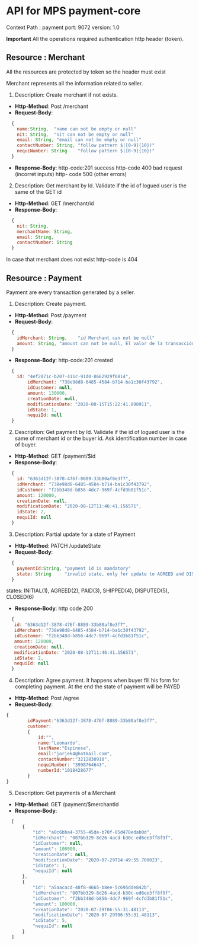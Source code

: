 # API for MPS payment-core

Context Path : payment port: 9072 version: 1.0

**Important** All the operations required authentication http header (token).

## Resource : Merchant ##

All the resources are protected by token so the header must exist

Merchant represents all the information related to seller.

1. Description: Create merchant if not exists.
- **Http-Method**: Post /merchant
- **Request-Body**:  
```javascript
  {
    name:String,  "name can not be empty or null"
    nit: String,  "nit can not be empty or null"
    email: String, "email can not be empty or null"
    contactNumber: String, "follow pattern $|[0-9]{10})"
    nequiNumber: String    "follow pattern $|[0-9]{10})"
  }
```

- **Response-Body**:  http-code:201 success
                      http-code 400 bad request (incorret inputs)
                      http- code 500 (other errors)

2. Description: Get merchant by Id. Validate if the id of logued user is the same of the GET id
- **Http-Method**: GET /merchant/id
- **Response-Body**:  
```javascript
  {
    nit: String,
    merchantName: String,
    email: String,
    contactNumber: String    
  }
```
In case that merchant does not exist http-code is 404

## Resource : Payment ##

Payment are every transaction generated by a seller.

1. Description: Create payment.
- **Http-Method**: Post /payment
- **Request-Body**:  
```javascript
  {
    idMerchant: String,    "id Merchant can not be null"
    amount: String, "amount can not be null, El valor de la transacción no puede ser menor a $20.000"    
  }
```

- **Response-Body**:  http-code:201 created
```javascript
  {
    id: "4ef2071c-b207-411c-91d0-8662929f0814",
        idMerchant: "738e98d8-6485-4584-b714-ba1c30f43792",
        idCustomer: null,
        amount: 130000,
        creationDate: null,
        modificationDate: "2020-08-15T15:22:41.898911",
        idState: 1,
        nequiId: null
  }
```

2. Description: Get payment by Id. Validate if the id of logued user is the same of merchant id or the buyer id. Ask identification number in case of buyer.
- **Http-Method**: GET /payment/$id
- **Response-Body**:  
```javascript
  {
    id: "6363d12f-3878-476f-8889-33b80af8e3f7",
    idMerchant: "738e98d8-6485-4584-b714-ba1c30f43792",
    idCustomer: "f2bb348d-b856-4dc7-969f-4cfd3b81f51c",
    amount: 120000,
    creationDate: null,
    modificationDate: "2020-08-12T11:46:41.156571",
    idState: 2,
    nequiId: null
  }
```

3. Description: Partial update for a state of Payment
- **Http-Method**: PATCH /updateState
- **Request-Body**:  
```javascript
  {
    paymentId:String, "payment id is mandatory"
    state: String     "invalid state, only for update to AGREED and DISPUTED, other cases are not allowed"
  }
```

states:  INITIAL(1),
            AGREED(2),
            PAID(3),
            SHIPPED(4),
            DISPUTED(5),
            CLOSED(6)
            

- **Response-Body**:  http code 200
```javascript
  {
   id: "6363d12f-3878-476f-8889-33b80af8e3f7",
   idMerchant: "738e98d8-6485-4584-b714-ba1c30f43792",
   idCustomer: "f2bb348d-b856-4dc7-969f-4cfd3b81f51c",
   amount: 120000,
   creationDate: null,
   modificationDate: "2020-08-12T11:46:41.156571",
   idState: 2,
   nequiId: null
  }
```
4. Description: Agree payment. It happens when buyer fill his form for completing payment. At the end the state of payment will be PAYED
- **Http-Method**: Post /agree
- **Request-Body**:  
```javascript
{
        idPayment:"6363d12f-3878-476f-8889-33b80af8e3f7",
        customer:
        {
        	id:"",
        	name:"Leonardo", 
        	lastName:"Espinosa",
        	email:"jorjek4@hotmail.com",
        	contactNumber:"3212830910",
            nequiNumber: "3998764643", 
            numberId:"1018428677"
        }
}
```
5. Description: Get payments of a Merchant
- **Http-Method**: GET /payment/$merchantId
- **Response-Body**:  
```javascript
  [
      {
          "id": "a0c6bba4-3755-45de-b70f-05d478edab0d",
          "idMerchant": "007bb329-8d26-4acd-b30c-ed6ee3ff8f9f",
          "idCustomer": null,
          "amount": 100000,
          "creationDate": null,
          "modificationDate": "2020-07-29T14:49:55.709023",
          "idState": 1,
          "nequiId": null
      },
      {
          "id": "a5aacacd-48f8-4665-b8ee-5c695dde842b",
          "idMerchant": "007bb329-8d26-4acd-b30c-ed6ee3ff8f9f",
          "idCustomer": "f2bb348d-b856-4dc7-969f-4cfd3b81f51c",
          "amount": 100000,
          "creationDate": "2020-07-29T06:55:31.48113",
          "modificationDate": "2020-07-29T06:55:31.48113",
          "idState": 5,
          "nequiId": null
      }
  ]
```